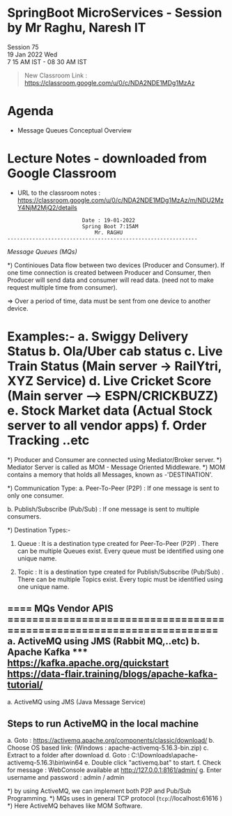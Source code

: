 # SpringBoot MicroServices - Session by Mr Raghu, Naresh IT

Session 75 \
19 Jan 2022 Wed \
7 15 AM IST - 08 30 AM IST

> New Classroom Link : https://classroom.google.com/u/0/c/NDA2NDE1MDg1MzAz

# Agenda

* Message Queues Conceptual Overview

# Lecture Notes - downloaded from Google Classroom

* URL to the classroom notes : https://classroom.google.com/u/0/c/NDA2NDE1MDg1MzAz/m/NDU2MzY4NjM2MjQ2/details

```
						Date : 19-01-2022
						Spring Boot 7:15AM
 						    Mr. RAGHU
-------------------------------------------------------------
```
*Message Queues (MQs)*

*) Continioues Data flow between two devices (Producer and Consumer).
 If one time connection is created between Producer and Consumer,
  then Producer will send data and consumer will read data.
 (need not to make request multiple time from consumer).

=> Over a period of time, data must be sent from one device to another device.

Examples:-
a. Swiggy Delivery Status
b. Ola/Uber cab status
c. Live Train Status
  (Main server -> RailYtri, XYZ Service)
d. Live Cricket Score
  (Main server --> ESPN/CRICKBUZZ)
e. Stock Market data
 (Actual Stock server to all vendor apps)
f. Order Tracking
..etc
=========================================================================================
*) Producer and Consumer are connected using Mediator/Broker server.
*) Mediator Server is called as MOM - Message Oriented Middleware.
*) MOM contains a memory that holds all Messages, known as -'DESTINATION'.

*) Communication Type:
a. Peer-To-Peer (P2P) :
    If one message is sent to only one consumer.

b. Publish/Subscribe (Pub/Sub) :
    If one message is sent to multiple consumers.

*) Destination Types:-
1. Queue : It is a destination type created for Peer-To-Peer (P2P) .
       There can be multiple Queues exist. Every queue must be identified
       using one unique name.

2. Topic : It is a destination type created for Publish/Subscribe (Pub/Sub) .
       There can be multiple Topics exist. Every topic must be identified
       using one unique name.

==== MQs Vendor APIS =====================================================================
a. ActiveMQ using JMS (Rabbit MQ,..etc)
b. Apache Kafka ***
https://kafka.apache.org/quickstart
https://data-flair.training/blogs/apache-kafka-tutorial/
----------------------------------------------------------------------------------------

a. ActiveMQ using JMS (Java Message Service)

## Steps to run ActiveMQ in the local machine

a. Goto : https://activemq.apache.org/components/classic/download/
b. Choose OS based link: (Windows : apache-activemq-5.16.3-bin.zip)
c. Extract to a folder after download
d. Goto : C:\Downloads\apache-activemq-5.16.3\bin\win64
e. Double click "activemq.bat" to start.
f. Check for message : WebConsole available at http://127.0.0.1:8161/admin/
g. Enter username and password : admin / admin


*) by using ActiveMQ, we can implement both P2P and Pub/Sub Programming.
*) MQs uses in general TCP protocol (`tcp`://localhost:61616 )
*) Here ActiveMQ behaves like MOM Software.
